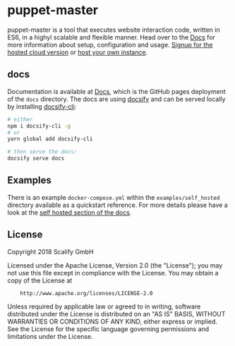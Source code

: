 # puppet-master

puppet-master is a tool that executes website interaction code, written in ES6, in a highyl scalable and flexible manner. Head over to the [Docs](https://docs.puppet-master.io) for more information about setup, configuration and usage. [Signup for the hosted cloud version](https://puppet-master.io/register) or [host your own instance](https://docs.puppet-master.io/#/self_hosted).


## docs

Documentation is available at [Docs](https://docs.puppet-master.io), which is the GitHub pages deployment of the `docs` directory. The docs are using [docsify](https://github.com/docsifyjs/docsify/) and can be served locally by installing [docsify-cli](https://github.com/docsifyjs/docsify-cli):

```bash
# either
npm i docsify-cli -g
# or
yarn global add docsify-cli

# then serve the docs:
docsify serve docs
```


## Examples

There is an example `docker-compose.yml` within the `examples/self_hosted` directory available as a quickstart reference. For more details please have a look at the [self hosted section of the docs](https://docs.puppet-master.io/#self_hosted).

## License

Copyright 2018 Scalify GmbH

Licensed under the Apache License, Version 2.0 (the "License");
you may not use this file except in compliance with the License.
You may obtain a copy of the License at

		http://www.apache.org/licenses/LICENSE-2.0

Unless required by applicable law or agreed to in writing, software
distributed under the License is distributed on an "AS IS" BASIS,
WITHOUT WARRANTIES OR CONDITIONS OF ANY KIND, either express or implied.
See the License for the specific language governing permissions and
limitations under the License.
